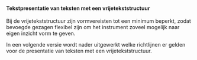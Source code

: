 #### Tekstpresentatie van teksten met een vrijetekststructuur

Bij de vrijetekststructuur zijn vormvereisten tot een minimum beperkt, zodat
bevoegde gezagen flexibel zijn om het instrument zoveel mogelijk naar eigen
inzicht vorm te geven.

In een volgende versie wordt nader uitgewerkt welke richtlijnen er gelden voor
de presentatie van teksten met een vrijetekststructuur.

